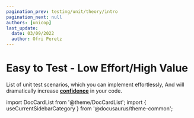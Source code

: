 ```yaml
---
pagination_prev: testing/unit/theory/intro
pagination_next: null
authors: [unicop]
last_update:
  date: 03/09/2022
  author: Ofri Peretz
---
```


# Easy to Test - Low Effort/High Value

List of unit test scenarios, which you can implement effortlessly,
And will dramatically increase **[confidence](../pros.md#confidence)** in your code.

import DocCardList from '@theme/DocCardList';
import { useCurrentSidebarCategory } from '@docusaurus/theme-common';

<DocCardList items={useCurrentSidebarCategory().items} />
